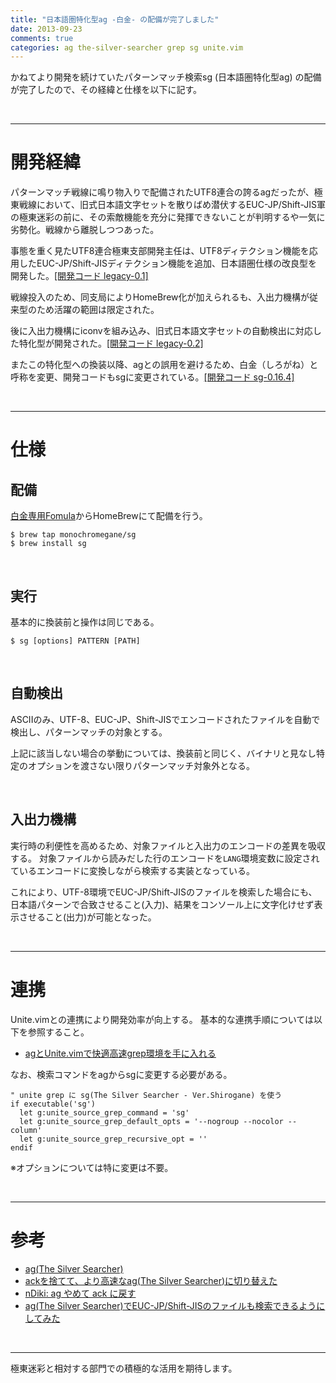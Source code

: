```yaml
---
title: "日本語圏特化型ag -白金- の配備が完了しました"
date: 2013-09-23
comments: true
categories: ag the-silver-searcher grep sg unite.vim
---
```


かねてより開発を続けていたパターンマッチ検索sg (日本語圏特化型ag) の配備が完了したので、その経緯と仕様を以下に記す。

<br />
<hr />

# 開発経緯

パターンマッチ戦線に鳴り物入りで配備されたUTF8連合の誇るagだったが、極東戦線において、旧式日本語文字セットを散りばめ潜伏するEUC-JP/Shift-JIS軍の極東迷彩の前に、その索敵機能を充分に発揮できないことが判明するや一気に劣勢化。戦線から離脱しつつあった。

事態を重く見たUTF8連合極東支部開発主任は、UTF8ディテクション機能を応用したEUC-JP/Shift-JISディテクション機能を追加、日本語圏仕様の改良型を開発した。[[開発コード legacy-0.1]](https://github.com/monochromegane/the_silver_searcher/releases/tag/legacy-0.1)

戦線投入のため、同支局によりHomeBrew化が加えられるも、入出力機構が従来型のため活躍の範囲は限定された。

後に入出力機構にiconvを組み込み、旧式日本語文字セットの自動検出に対応した特化型が開発された。[[開発コード legacy-0.2]](https://github.com/monochromegane/the_silver_searcher/releases/tag/legacy-0.2)

またこの特化型への換装以降、agとの誤用を避けるため、白金（しろがね）と呼称を変更、開発コードもsgに変更されている。[[開発コード sg-0.16.4]](https://github.com/monochromegane/the_silver_searcher/releases/tag/sg-0.16.4)


<br />
<hr />

# 仕様

## 配備

[白金専用Fomula](https://github.com/monochromegane/homebrew-sg)からHomeBrewにて配備を行う。

```console
$ brew tap monochromegane/sg
$ brew install sg
```
<br />

## 実行

基本的に換装前と操作は同じである。

```console
$ sg [options] PATTERN [PATH]
```

<br />

## 自動検出

ASCIIのみ、UTF-8、EUC-JP、Shift-JISでエンコードされたファイルを自動で検出し、パターンマッチの対象とする。

上記に該当しない場合の挙動については、換装前と同じく、バイナリと見なし特定のオプションを渡さない限りパターンマッチ対象外となる。

<br />

## 入出力機構

実行時の利便性を高めるため、対象ファイルと入出力のエンコードの差異を吸収する。
対象ファイルから読みだした行のエンコードを`LANG`環境変数に設定されているエンコードに変換しながら検索する実装となっている。

これにより、UTF-8環境でEUC-JP/Shift-JISのファイルを検索した場合にも、日本語パターンで合致させること(入力)、結果をコンソール上に文字化けせず表示させること(出力)が可能となった。

<br />
<hr />

# 連携

Unite.vimとの連携により開発効率が向上する。
基本的な連携手順については以下を参照すること。

- [agとUnite.vimで快適高速grep環境を手に入れる](http://blog.monochromegane.com/blog/2013/09/18/ag-and-unite/)

なお、検索コマンドをagからsgに変更する必要がある。

```
" unite grep に sg(The Silver Searcher - Ver.Shirogane) を使う
if executable('sg')
  let g:unite_source_grep_command = 'sg'
  let g:unite_source_grep_default_opts = '--nogroup --nocolor --column'
  let g:unite_source_grep_recursive_opt = ''
endif
```
※オプションについては特に変更は不要。


<br />
<hr />


# 参考

- [ag(The Silver Searcher)](https://github.com/ggreer/the_silver_searcher)
- [ackを捨てて、より高速なag(The Silver Searcher)に切り替えた](http://blog.glidenote.com/blog/2013/02/28/the-silver-searcher-better-than-ack/)
- [nDiki: ag やめて ack に戻す](http://www.naney.org/diki/d/2013-07-17-The-Silver-Searcher.html)
- [ag(The Silver Searcher)でEUC-JP/Shift-JISのファイルも検索できるようにしてみた](http://blog.monochromegane.com/blog/2013/09/15/the-silver-searcher-detects-japanese-char-set/)

<br />
<hr />

極東迷彩と相対する部門での積極的な活用を期待します。



